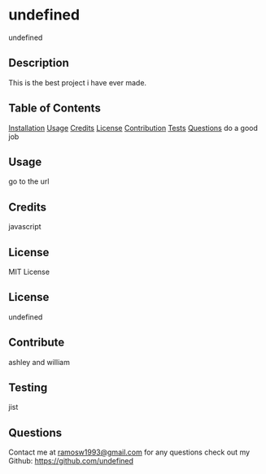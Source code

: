 # undefined
  undefined
## Description 
This is the best project i have ever made.
## Table of Contents
[Installation](#installation)
[Usage](#usage)
[Credits](#credits)
[License](#license)
[Contribution](#contribution)
[Tests](#tests)
[Questions](#questions)
do a good job
## Usage
go to the url
## Credits
javascript
## License
MIT License
## License
undefined
## Contribute 
ashley and william
## Testing 
jist
## Questions 
Contact me at ramosw1993@gmail.com for any questions
check out my Github: https://github.com/undefined
